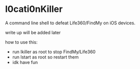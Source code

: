 # l0cati0nKiller

A command line shell to defeat Life360/FindMy on iOS devices.

write up will be added later

how to use this:

- run lkiller as root to stop FindMy/Life360
- run lstart as root so restart them
- idk have fun



